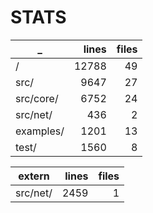 # STATS

_ | lines | files
------------- | -------------: | -------------:
/ |  12788  |  49
src/ |  9647  |  27
src/core/ |  6752  |  24
src/net/ |  436  |  2
examples/ |  1201  |  13
test/ |  1560  |  8


extern | lines | files
------------- | -------------: | -------------:
src/net/ |  2459  |  1
